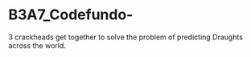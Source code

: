 # B3A7_Codefundo-
3 crackheads get together to solve the problem of predicting Draughts across the world.
